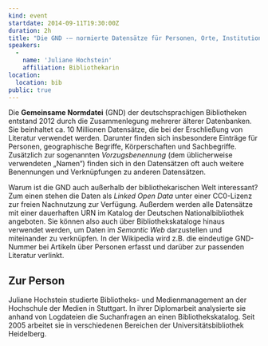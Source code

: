 ```yaml
---
kind: event
startdate: 2014-09-11T19:30:00Z
duration: 2h
title: "Die GND -– normierte Datensätze für Personen, Orte, Institutionen und Themen"
speakers:
  -
    name: 'Juliane Hochstein'
    affiliation: Bibliothekarin
location:
  location: bib
public: true
---
```

Die **Gemeinsame Normdatei** (GND) der deutschsprachigen Bibliotheken entstand 2012 durch die Zusammenlegung mehrerer älterer Datenbanken. Sie beinhaltet ca. 10 Millionen Datensätze, die bei der Erschließung von Literatur verwendet werden. Darunter finden sich insbesondere Einträge für Personen, geographische Begriffe, Körperschaften und Sachbegriffe. Zusätzlich zur sogenannten *Vorzugsbenennung* (dem üblicherweise verwendeten „Namen“) finden sich in den Datensätzen oft auch weitere Benennungen und Verknüpfungen zu anderen Datensätzen.

Warum ist die GND auch außerhalb der bibliothekarischen Welt interessant? Zum einen stehen die Daten als *Linked Open Data* unter einer CC0-Lizenz zur freien Nachnutzung zur Verfügung. Außerdem werden alle Datensätze mit einer dauerhaften URN im Katalog der Deutschen Nationalbibliothek angeboten. Sie können also auch über Bibliothekskataloge hinaus verwendet werden, um Daten im *Semantic Web* darzustellen und miteinander zu verknüpfen. In der Wikipedia wird z.B. die eindeutige GND-Nummer bei Artikeln über Personen erfasst und darüber zur passenden Literatur verlinkt.

## Zur Person

Juliane Hochstein studierte Bibliotheks- und Medienmanagement an der Hochschule der Medien in Stuttgart. In ihrer Diplomarbeit analysierte sie anhand von Logdateien die Suchanfragen an einen Bibliothekskatalog. Seit 2005 arbeitet sie in verschiedenen Bereichen der Universitätsbibliothek Heidelberg.



